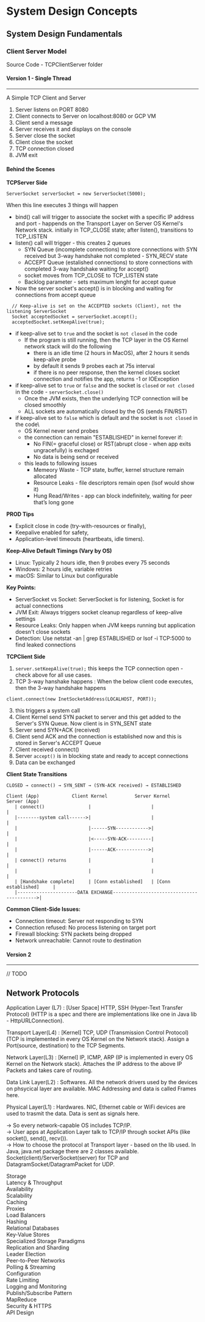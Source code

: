 # System Design Concepts

## System Design Fundamentals

### Client Server Model

Source Code - TCPClientServer folder

#### Version 1 - Single Thread
---------

A Simple TCP Client and Server
1. Server listens on PORT 8080
2. Client connects to Server on localhost:8080 or GCP VM 
3. Client send a message
4. Server receives it and displays on the console
5. Server close the socket
6. Client close the socket
7. TCP connection closed
8. JVM exit

#### Behind the Scenes

**TCPServer Side**

```ServerSocket serverSocket = new ServerSocket(5000);```

When this line executes 3 things will happen  
  * bind() call will trigger to associate the socket with a specific IP address and port - happends on the Transport Layer on Server OS Kernel's Network stack. initially in TCP_CLOSE state; after listen(), transitions to TCP_LISTEN
  * listen() call will trigger - this creates 2 queues
    * SYN Queue (incomplete connections) to store connections with SYN received but 3-way handshake not completed - SYN_RECV state
    * ACCEPT Queue (estalished connections) to store connections with completed 3-way handshake waiting for accept()
    * socket moves from TCP_CLOSE to TCP_LISTEN state
    * Backlog parameter - sets maximum lenght for accept queue
  * Now the server socket's accept() is in blocking and waiting for connections from accept queue

```
  // Keep-alive is set on the ACCEPTED sockets (Client), not the listening ServerSocket
  Socket acceptedSocket = serverSocket.accept();
  acceptedSocket.setKeepAlive(true);
```
* if keep-alive set to ```true``` and the socket is ```not closed``` in the code
    * If the program is still running, then the TCP layer in the OS Kernel network stack will do the following
      * there is an idle time (2 hours in MacOS), after 2 hours it sends keep-alive probe
      * by default it sends 9 probes each at 75s interval
      * if there is no peer response, then the kernel closes socket connection and notifies the app, returns -1 or IOException
* if keep-alive set to ```true``` or ```false``` and the socket is ```closed``` or ```not closed``` in the code - ```serverSocket.close()```
    * Once the JVM exists, then the underlying TCP connection will be closed smoothly
    * ALL sockets are automatically closed by the OS (sends FIN/RST)
* if keep-alive set to ```false``` which is default and the socket is ```not closed``` in the code\
    * OS Kernel never send probes
    * the connection can remain "ESTABLISHED" in kernel forever if:
      * No FIN(= graceful close) or RST(abrupt close - when app exits ungracefully) is exchaged
      * No data is being send or received
    * this leads to following issues
      * Memeory Waste - TCP state, buffer, kernel structure remain allocated
      * Resource Leaks - file descriptors remain open (lsof would show it)
      * Hung Read/Writes - app can block indefinitely, waiting for peer that’s long gone

**PROD Tips**

* Explicit close in code (try-with-resources or finally),
* Keepalive enabled for safety,
* Application-level timeouts (heartbeats, idle timers).

**Keep-Alive Default Timings (Vary by OS)**
* Linux: Typically 2 hours idle, then 9 probes every 75 seconds
* Windows: 2 hours idle, variable retries
* macOS: Similar to Linux but configurable

**Key Points:**
* ServerSocket vs Socket: ServerSocket is for listening, Socket is for actual connections
* JVM Exit: Always triggers socket cleanup regardless of keep-alive settings
* Resource Leaks: Only happen when JVM keeps running but application doesn't close sockets
* Detection: Use netstat -an | grep ESTABLISHED or lsof -i TCP:5000 to find leaked connections


**TCPClient Side**

1. `server.setKeepAlive(true);` this keeps the TCP connection open - check above for all use cases.
2. TCP 3-way hanshake happens : When the below client code executes, then the 3-way handshake happens

```code
client.connect(new InetSocketAddress(LOCALHOST, PORT));
```
3. this triggers a system call
4. Client Kernel send SYN packet to server and this get added to the Server's SYN Queue. Now client is in SYN_SENT state
5. Server send SYN+ACK (received)
6. Client send ACK and the connection is established now and this is stored in Server's ACCEPT Queue
7. Client received connect()
8. Server ```accept()``` is in blocking state and ready to accept connections
9. Data can be exchanged

**Client State Transitions**

```CLOSED → connect() → SYN_SENT → (SYN-ACK received) → ESTABLISHED```

```text
Client (App)            Client Kernel          Server Kernel           Server (App)
   | connect()                |                      |                        |
   |--------system call------>|                      |                        |
   |                          |------SYN------------>|                        |
   |                          |<-----SYN-ACK---------|                        |
   |                          |------ACK------------>|                        |
   | connect() returns        |                      |                        |
   |                          |                      |                        |
   | [Handshake complete]     | [Conn established]   | [Conn established]     |
   |----------------------DATA EXCHANGE------------------------------------------>|
```

**Common Client-Side Issues:**
* Connection timeout: Server not responding to SYN
* Connection refused: No process listening on target port
* Firewall blocking: SYN packets being dropped
* Network unreachable: Cannot route to destination

#### Version 2
---------
// TODO


## Network Protocols

Application Layer (L7)  : [User Space] HTTP, SSH (Hyper-Text Transfer Protocol) (HTTP is a spec and there are implementations like one in Java lib - HttpURLConnection).

Transport Layer(L4)     : [Kernel] TCP, UDP (Transmission Control Protocol) (TCP is implemented in every OS Kernel on the Network stack). Assign a Port(source, destination) to the TCP Segments.

Network Layer(L3)       : [Kernel] IP, ICMP, ARP (IP is implemented in every OS Kernel on the Network stack). Attaches the IP address to the above IP Packets and takes care of routing.

Data Link Layer(L2)     : Softwares. All the network drivers used by the devices on phsycical layer are available. MAC Addressing and data is called Frames here.

Physical Layer(L1)      : Hardwares. NIC, Ethernet cable or WiFi devices are used to trasmit the data. Data is sent as signals here.


-> So every network-capable OS includes TCP/IP.\
-> User apps at Application Layer talk to TCP/IP through socket APIs (like socket(), send(), recv()).\
-> How to choose the protocol at Transport layer - based on the lib used. In Java, java.net package there are 2 classes available. Socket(client)/ServerSocket(server) for TCP and DatagramSocket/DatagramPacket for UDP.


Storage\
Latency & Throughput\
Availability\
Scalability\
Caching\
Proxies\
Load Balancers\
Hashing\
Relational Databases\
Key-Value Stores\
Specialized Storage Paradigms\
Replication and Sharding\
Leader Election\
Peer-to-Peer Networks\
Polling & Streaming\
Configuration\
Rate Limiting\
Logging and Monitoring\
Publish/Subscribe Pattern\
MapReduce\
Security & HTTPS\
API Design